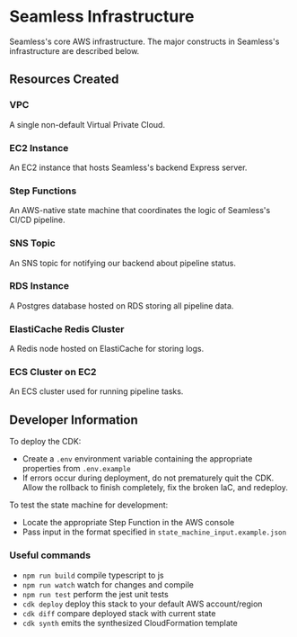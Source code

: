 # Seamless Infrastructure

Seamless's core AWS infrastructure. The major constructs in Seamless's infrastructure are described below.

## Resources Created

### VPC

A single non-default Virtual Private Cloud.

### EC2 Instance

An EC2 instance that hosts Seamless's backend Express server.

### Step Functions

An AWS-native state machine that coordinates the logic of Seamless's CI/CD pipeline.

### SNS Topic

An SNS topic for notifying our backend about pipeline status.

### RDS Instance

A Postgres database hosted on RDS storing all pipeline data.

### ElastiCache Redis Cluster

A Redis node hosted on ElastiCache for storing logs.

### ECS Cluster on EC2

An ECS cluster used for running pipeline tasks.

## Developer Information

To deploy the CDK:
- Create a `.env` environment variable containing the appropriate properties from `.env.example`
- If errors occur during deployment, do not prematurely quit the CDK. Allow the rollback to finish completely, fix the broken IaC, and redeploy.

To test the state machine for development:
- Locate the appropriate Step Function in the AWS console
- Pass input in the format specified in `state_machine_input.example.json`

### Useful commands

* `npm run build`   compile typescript to js
* `npm run watch`   watch for changes and compile
* `npm run test`    perform the jest unit tests
* `cdk deploy`      deploy this stack to your default AWS account/region
* `cdk diff`        compare deployed stack with current state
* `cdk synth`       emits the synthesized CloudFormation template
